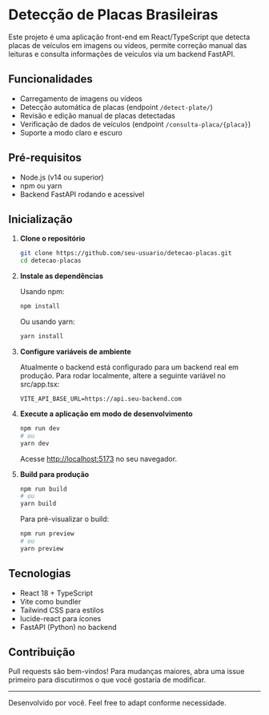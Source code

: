 # Detecção de Placas Brasileiras

Este projeto é uma aplicação front-end em React/TypeScript que detecta placas de veículos em imagens ou vídeos, permite correção manual das leituras e consulta informações de veículos via um backend FastAPI.

## Funcionalidades

* Carregamento de imagens ou vídeos
* Detecção automática de placas (endpoint `/detect-plate/`)
* Revisão e edição manual de placas detectadas
* Verificação de dados de veículos (endpoint `/consulta-placa/{placa}`)
* Suporte a modo claro e escuro

## Pré-requisitos

* Node.js (v14 ou superior)
* npm ou yarn
* Backend FastAPI rodando e acessível

## Inicialização

1. **Clone o repositório**

   ```bash
   git clone https://github.com/seu-usuario/detecao-placas.git
   cd detecao-placas
   ```

2. **Instale as dependências**

   Usando npm:

   ```bash
   npm install
   ```

   Ou usando yarn:

   ```bash
   yarn install
   ```

3. **Configure variáveis de ambiente**

   Atualmente o backend está configurado para um backend real em produção. Para rodar localmente, altere a seguinte variável no src/app.tsx:

   ```tsx
   VITE_API_BASE_URL=https://api.seu-backend.com
   ```

4. **Execute a aplicação em modo de desenvolvimento**

   ```bash
   npm run dev
   # ou
   yarn dev
   ```

   Acesse [http://localhost:5173](http://localhost:5173) no seu navegador.

5. **Build para produção**

   ```bash
   npm run build
   # ou
   yarn build
   ```

   Para pré-visualizar o build:

   ```bash
   npm run preview
   # ou
   yarn preview
   ```

## Tecnologias

* React 18 + TypeScript
* Vite como bundler
* Tailwind CSS para estilos
* lucide-react para ícones
* FastAPI (Python) no backend

## Contribuição

Pull requests são bem-vindos! Para mudanças maiores, abra uma issue primeiro para discutirmos o que você gostaria de modificar.

---

Desenvolvido por você. Feel free to adapt conforme necessidade.
